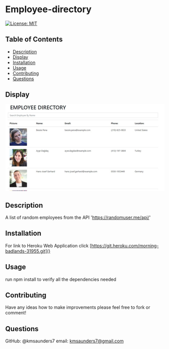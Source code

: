 # Employee-directory


[![License: MIT](https://img.shields.io/badge/License-MIT-yellow.svg)](https://opensource.org/licenses/MIT)

## Table of Contents
- [Description](#description)
- [Display](#display)
- [Installation](#installation)
- [Usage](#usage)
- [Contributing](#contributing)
- [Questions](#questions)

## Display

![Image of Home Page](public/image/Capture.JPG) 

## Description

A list of random employees from the API 'https://randomuser.me/api/'


## Installation
For link to Heroku Web Application click [https://git.heroku.com/morning-badlands-31955.git]()

## Usage
run npm install to verify all the dependencies needed


## Contributing
Have any ideas how to make improvements please feel free to fork or comment!


## Questions
GitHub: @kmsaunders7
email: kmsaunders7@gmail.com
